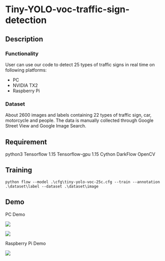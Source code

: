 Tiny-YOLO-voc-traffic-sign-detection
===
## Description
### Functionality
User can use our code to detect 25 types of traffic signs in real time on following platforms:
- PC
- NVIDIA TX2
- Raspberry Pi
### Dataset
About 2600 images and labels containing 22 types of traffic sign, car, motorcycle and people.
The data is manually collected through Google Street View and Google Image Search.

## Requirement
python3
Tensorflow 1.15
Tensorflow-gpu 1.15
Cython
DarkFlow
OpenCV

## Training
```shell
python flow --model .\cfg\tiny-yolo-voc-25c.cfg --train --annotation .\dataset\label --dataset .\dataset\image
```

## Demo
PC Demo

![](https://i.imgur.com/ue5stlx.png)

![](https://i.imgur.com/03vqx3E.png)

Raspberry Pi Demo

![](https://i.imgur.com/1X9gukf.png)
